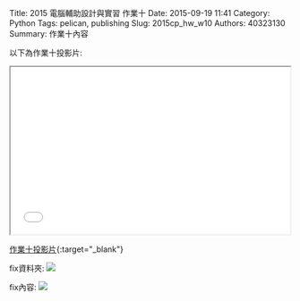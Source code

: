 Title: 2015 電腦輔助設計與實習 作業十
Date: 2015-09-19 11:41
Category: Python
Tags: pelican, publishing
Slug: 2015cp_hw_w10
Authors: 40323130
Summary: 作業十內容

以下為作業十投影片:

<iframe src="40323130_cp_w10_p.html" width="500" height="300"></iframe>

[作業十投影片](40323130_cp_w10_p.html){:target="_blank"}

fix資料夾:
<img src="https://copy.com/bElaZTr7fO4Ctu0W">

fix內容:
<img src="https://copy.com/n9XH6xuIwuCrukeH">
